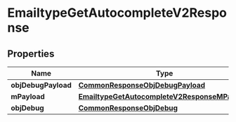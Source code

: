 
# EmailtypeGetAutocompleteV2Response

## Properties
| Name | Type | Description | Notes |
| ------------ | ------------- | ------------- | ------------- |
| **objDebugPayload** | [**CommonResponseObjDebugPayload**](CommonResponseObjDebugPayload.md) |  |  |
| **mPayload** | [**EmailtypeGetAutocompleteV2ResponseMPayload**](EmailtypeGetAutocompleteV2ResponseMPayload.md) |  |  |
| **objDebug** | [**CommonResponseObjDebug**](CommonResponseObjDebug.md) |  |  [optional] |



